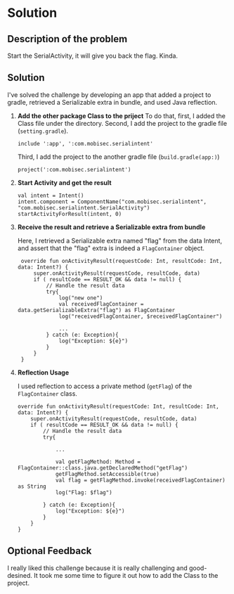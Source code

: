 # Solution

## Description of the problem

Start the SerialActivity, it will give you back the flag. Kinda.
## Solution

I've solved the challenge by developing an app that added a project to gradle, retrieved a Serializable extra in bundle, and used Java reflection.

1. **Add the other package Class to the priject**
    To do that, first, I added the Class file under the directory.
    Second, I add the project to the gradle file (```setting.gradle```).
    ```
    include ':app', ':com.mobisec.serialintent'
    ```
    Third, I add the project to the another gradle file (```build.gradle(app:)```)
    ```
    project(':com.mobisec.serialintent')
    ```

2. **Start Activity and get the result**
   ```
   val intent = Intent()
   intent.component = ComponentName("com.mobisec.serialintent", "com.mobisec.serialintent.SerialActivity")
   startActivityForResult(intent, 0)
   ```

3. **Receive the result and retrieve a Serializable extra from bundle**
   
   Here, I retrieved a Serializable extra named "flag" from the data Intent, and assert that the "flag" extra is indeed a ```FlagContainer``` object.
   ```
    override fun onActivityResult(requestCode: Int, resultCode: Int, data: Intent?) {
        super.onActivityResult(requestCode, resultCode, data)
        if ( resultCode == RESULT_OK && data != null) {
            // Handle the result data
            try{
                log("new one")
                val receivedFlagContainer = data.getSerializableExtra("flag") as FlagContainer
                log("receivedFlagContainer, $receivedFlagContainer")
                
                ...
            } catch (e: Exception){
                log("Exception: ${e}")
            }
        }
    }
   ```

4. **Reflection Usage**

    I used reflection to access a private method (```getFlag```) of the ```FlagContainer``` class.

    ```
    override fun onActivityResult(requestCode: Int, resultCode: Int, data: Intent?) {
        super.onActivityResult(requestCode, resultCode, data)
        if ( resultCode == RESULT_OK && data != null) {
            // Handle the result data
            try{

                ...

                val getFlagMethod: Method = FlagContainer::class.java.getDeclaredMethod("getFlag")
                getFlagMethod.setAccessible(true)
                val flag = getFlagMethod.invoke(receivedFlagContainer) as String
                log("Flag: $flag")

            } catch (e: Exception){
                log("Exception: ${e}")
            }
        }
    }
    ```

## Optional Feedback

I really liked this challenge because it is really challenging and good-desined. It took me some time to figure it out how to add the Class to the project.
